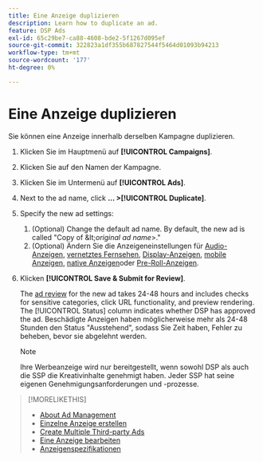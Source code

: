 ```yaml
---
title: Eine Anzeige duplizieren
description: Learn how to duplicate an ad.
feature: DSP Ads
exl-id: 65c29be7-ca88-4608-bde2-5f1267d095ef
source-git-commit: 322823a1df355b687827544f5464d01093b94213
workflow-type: tm+mt
source-wordcount: '177'
ht-degree: 0%

---
```


# Eine Anzeige duplizieren

Sie können eine Anzeige innerhalb derselben Kampagne duplizieren.

1. Klicken Sie im Hauptmenü auf **[!UICONTROL Campaigns]**.
1. Klicken Sie auf den Namen der Kampagne.
1. Klicken Sie im Untermenü auf **[!UICONTROL Ads]**.
1. Next to the ad name, click  **... >[!UICONTROL Duplicate]**.
1. Specify the new ad settings:
   1. (Optional) Change the default ad name. By default, the new ad is called &quot;Copy of \&lt;*original ad name*\>.&quot;
   1. (Optional) Ändern Sie die Anzeigeneinstellungen für [Audio-Anzeigen](ad-settings-audio.md), [vernetztes Fernsehen](ad-settings-connected-tv.md), [Display-Anzeigen](ad-settings-display.md), [mobile Anzeigen](ad-settings-mobile.md), [native Anzeigen](ad-settings-native.md)oder [Pre-Roll-Anzeigen](ad-settings-pre-roll.md).
1. Klicken **[!UICONTROL Save & Submit for Review]**.

   The [ad review](ad-about.md) for the new ad takes 24-48 hours and includes checks for sensitive categories, click URL functionality, and preview rendering. The [!UICONTROL Status] column indicates whether DSP has approved the ad. Beschädigte Anzeigen haben möglicherweise mehr als 24-48 Stunden den Status &quot;Ausstehend&quot;, sodass Sie Zeit haben, Fehler zu beheben, bevor sie abgelehnt werden.

   >[!NOTE]
   >
   >Ihre Werbeanzeige wird nur bereitgestellt, wenn sowohl DSP als auch die SSP die Kreativinhalte genehmigt haben. Jeder SSP hat seine eigenen Genehmigungsanforderungen und -prozesse.

>[!MORELIKETHIS]
>
>* [About Ad Management](ad-about.md)
>* [Einzelne Anzeige erstellen](ad-create.md)
>* [Create Multiple Third-party Ads](ad-create-multiple.md)
>* [Eine Anzeige bearbeiten](ad-edit.md)
>* [Anzeigenspezifikationen](/help/dsp/assets/ad-specs.pdf)

